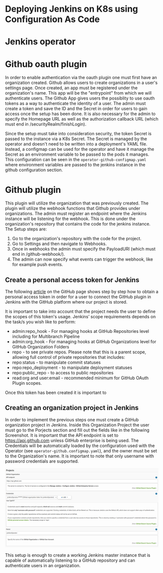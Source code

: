 # Deploying Jenkins on K8s using Configuration As Code

# Jenkins operator

# Github oauth plugin

In order to enable authentication via the oauth plugin one must first have an organization created. Github allows users to create organizations in a user's settings page. Once created, an app must be registered under the organization's name. This app will be the "entrypoint" from which we will authenticate users. The Github App gives users the possiblity to use oauth tokens as a way to authenticate the identity of a user. The admin must create a token and save the ID and the Secret in order for users to gain access once the setup has been done. It is also necessary for the admin to specify the Homepage URL as well as the authorization callback URL (which must end in /securityRealm/finishLogin).

Since the setup must take into consideration security, the token Secret is passed to the instance via a K8s Secret. The Secret is managed by the operator and doesn't need to be written into a deployment's YAML file. Instead, a configmap can be used for the operator and have it manage the Secret as an environment variable to be passed to the pods it manages. This configuration can be seen in the `operator-github-configmap.yaml` where environment variables are passed to the jenkins instance in the github configuration section.

# Github plugin

This plugin will utilize the organization that was previously created. The plugin will utilize the webhook functions that Github provides under organizations. The admin must register an endpoint where the Jenkins instance will be listening for the webhook. This is done under the organization's repository that contains the code for the jenkins instance. The Setup steps are:

1. Go to the organization's repository with the code for the project.
2. Go to Settings and then navigate to Webhooks.
3. Once in webhooks the admin must specify the PayloadURl (which must end in /github-webhook/).
4. The admin can now specify what events can trigger the webhook, like for example push events.

## Create a personal access token for Jenkins

The following [article](https://docs.github.com/en/github/authenticating-to-github/keeping-your-account-and-data-secure/creating-a-personal-access-token) on the GitHub page shows step by step how to obtain a personal access token in order for a user to connect the GitHub plugin in Jenkins with the GitHub platform where our project is stored.

It is important to take into account that the project needs the user to define the scopes of this token's usage.
Jenkins’ scope requirements depends on the task/s you wish like to perform:

- admin:repo_hook - For managing hooks at GitHub Repositories level including for Multibranch Pipeline
- admin:org_hook - For managing hooks at GitHub Organizations level for GitHub Organization Folders
- repo - to see private repos. Please note that this is a parent scope, allowing full control of private repositories that includes:
- repo:status - to manipulate commit statuses
- repo:﻿repo_deployment - to manipulate deployment statuses
- repo:﻿﻿public_repo - to access to public repositories
- read:org and user:email - recommended minimum for GitHub OAuth Plugin scopes.

Once this token has been created it is important to


## Creating an organization project in Jenkins

 In order to implement the previous steps one must create a GitHub organization project in Jenkins. Inside this Organization Project the user must go to the Porjects section and fill out the fields like  in the following Screenshot. It is important that the API endpoint is set to <https://api.github.com> unless GitHub enterprise is being used. The Credentials will be automatically loaded by the configuration used with the Operator (see `operator-github.configmap.yaml`), and the owner must be set to the Organization's name. It is important to note that only username with password credentials are supported.

<p align="center">
    <img src=https://github.com/jenkinsOperator/dummy-pipeline/blob/main/imgs/manage_jenkins.png>
</p>

This setup is enough to create a working Jenkins master instance that is capable of automatically listening to a GitHub repository and can authenticate users in an organization.
